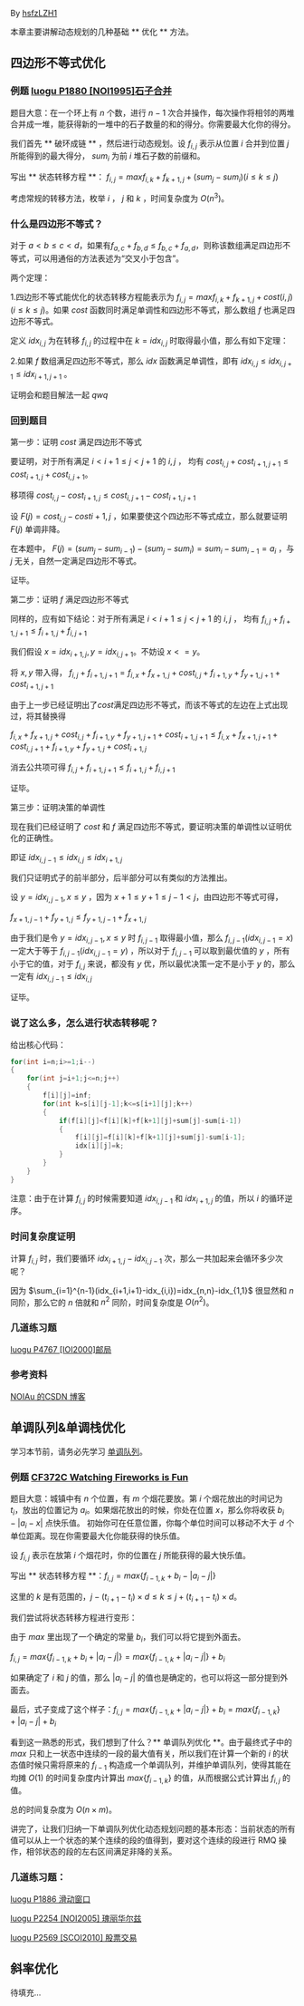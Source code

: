 By [hsfzLZH1](https://github.com/hsfzLZH1)

本章主要讲解动态规划的几种基础 ** 优化 ** 方法。

## 四边形不等式优化

### 例题 [luogu P1880 [NOI1995]石子合并](https://www.luogu.org/problemnew/show/P1880)

题目大意：在一个环上有 $n$ 个数，进行 $n-1$ 次合并操作，每次操作将相邻的两堆合并成一堆，能获得新的一堆中的石子数量的和的得分。你需要最大化你的得分。

我们首先 ** 破环成链 ** ，然后进行动态规划。设 $f_{i,j}$ 表示从位置 $i$ 合并到位置 $j$ 所能得到的最大得分， $sum_i$ 为前 $i$ 堆石子数的前缀和。

写出 ** 状态转移方程 **： $f_{i,j}=max{f_{i,k}+f_{k+1,j}+(sum_j-sum_i)}(i\le k\le j)$

考虑常规的转移方法，枚举 $i$ ， $j$ 和 $k$ ，时间复杂度为 $O(n^3)$。

### 什么是四边形不等式？

对于 $a<b\le c<d$，如果有$f_{a,c}+f_{b,d}\le f_{b,c}+f_{a,d}$，则称该数组满足四边形不等式，可以用通俗的方法表述为“交叉小于包含”。

两个定理：

1.四边形不等式能优化的状态转移方程能表示为 $f_{i,j}=max{f_{i,k}+f_{k+1,j}+cost(i,j)}(i\le k\le j)$。如果 $cost$ 函数同时满足单调性和四边形不等式，那么数组 $f$ 也满足四边形不等式。

定义 $idx_{i,j}$ 为在转移 $f_{i,j}$ 的过程中在 $k=idx_{i,j}$ 时取得最小值，那么有如下定理：

2.如果 $f$ 数组满足四边形不等式，那么 $idx$ 函数满足单调性，即有 $idx_{i,j}\le idx_{i,j+1}\le idx_{i+1,j+1}$ 。

证明会和题目解法一起 $qwq$ 

### 回到题目

第一步：证明 $cost$ 满足四边形不等式

要证明，对于所有满足 $i<i+1\le j<j+1$ 的 $i,j$ ， 均有 $cost_{i,j}+cost_{i+1,j+1}\le cost_{i+1,j}+cost_{i,j+1}$。

移项得 $cost_{i,j}-cost_{i+1,j}\le cost_{i,j+1}-cost_{i+1,j+1}$

设 $F(j)=cost_{i,j}-cost{i+1,j}$ ，如果要使这个四边形不等式成立，那么就要证明 $F(j)$ 单调非降。

在本题中， $F(j)=(sum_j-sum_{i-1})-(sum_j-sum_i)=sum_i-sum_{i-1}=a_i$ ，与 $j$ 无关，自然一定满足四边形不等式。

证毕。

第二步：证明 $f$ 满足四边形不等式

同样的，应有如下结论：对于所有满足 $i<i+1\le j<j+1$ 的 $i,j$ ， 均有 $f_{i,j}+f_{i+1,j+1}\le f_{i+1,j}+f_{i,j+1}$

我们假设 $x=idx_{i+1,j},y=idx_{i,j+1}$。不妨设 $x<=y$。

将 $x,y$ 带入得， $f_{i,j}+f_{i+1,j+1}=f_{i,x}+f_{x+1,j}+cost_{i,j}+f_{i+1,y}+f_{y+1,j+1}+cost_{i+1,j+1}$

由于上一步已经证明出了$cost$满足四边形不等式，而该不等式的左边在上式出现过，将其替换得

$f_{i,x}+f_{x+1,j}+cost_{i,j}+f_{i+1,y}+f_{y+1,j+1}+cost_{i+1,j+1}\le f_{i,x}+f_{x+1,j+1}+cost_{i,j+1}+f_{i+1,y}+f_{y+1,j}+cost_{i+1,j}$

消去公共项可得 $f_{i,j}+f_{i+1,j+1}\le f_{i+1,j}+f_{i,j+1}$

证毕。

第三步：证明决策的单调性

现在我们已经证明了 $cost$ 和 $f$ 满足四边形不等式，要证明决策的单调性以证明优化的正确性。

即证 $idx_{i,j-1}\le idx_{i,j}\le idx_{i+1,j}$

我们只证明式子的前半部分，后半部分可以有类似的方法推出。

设 $y=idx_{i,j-1},x\le y$ ，因为 $x+1\le y+1\le j-1<j$，由四边形不等式可得，

$f_{x+1,j-1}+f_{y+1,j}\le f_{y+1,j-1}+f_{x+1,j}$

由于我们是令 $y=idx_{i,j-1},x\le y$ 时 $f_{i,j-1}$ 取得最小值，那么 $f_{i,j-1}(idx_{i,j-1}=x)$ 一定大于等于 $f_{i,j-1}(idx_{i,j-1}=y)$ ，所以对于 $f_{i,j-1}$ 可以取到最优值的 $y$ ，所有小于它的值，对于 $f_{i,j}$ 来说，都没有 $y$ 优，所以最优决策一定不是小于 $y$ 的，那么一定有 
$idx_{i,j-1}\le idx_{i,j}$ 

证毕。

### 说了这么多，怎么进行状态转移呢？

给出核心代码：

```cpp
for(int i=n;i>=1;i--)
{
	for(int j=i+1;j<=n;j++)
	{
		f[i][j]=inf;
		for(int k=s[i][j-1];k<=s[i+1][j];k++)
		{
			if(f[i][j]<f[i][k]+f[k+1][j]+sum[j]-sum[i-1])
			{
				f[i][j]=f[i][k]+f[k+1][j]+sum[j]-sum[i-1];
				idx[i][j]=k;
			}
		}
	}
}
```

注意：由于在计算 $f_{i,j}$ 的时候需要知道 $idx_{i,j-1}$ 和 $idx_{i+1,j}$ 的值，所以 $i$ 的循环逆序。

### 时间复杂度证明

计算 $f_{i,j}$ 时，我们要循环 $idx_{i+1,j}-idx_{i,j-1}$ 次，那么一共加起来会循环多少次呢？

因为 $\sum_{i=1}^{n-1}(idx_{i+1,i+1}-idx_{i,i})=idx_{n,n}-idx_{1,1}$ 很显然和 $n$ 同阶，那么它的 $n$ 倍就和 $n^2$ 同阶，时间复杂度是 $O(n^2)$。

### 几道练习题

[luogu P4767 [IOI2000]邮局](https://www.luogu.org/problemnew/show/P4767)

### 参考资料

[NOIAu 的CSDN 博客](https://blog.csdn.net/noiau/article/details/72514812)

## 单调队列&单调栈优化

学习本节前，请务必先学习 [单调队列](https://oi-wiki.org/ds/monotonous-queue/)。

### 例题 [CF372C Watching Fireworks is Fun](http://codeforces.com/problemset/problem/372/C)

题目大意：城镇中有 $n$ 个位置，有 $m$ 个烟花要放。第 $i$ 个烟花放出的时间记为 $t_i$，放出的位置记为 $a_i$。如果烟花放出的时候，你处在位置 $x$，那么你将收获 $b_i-|a_i-x|$ 点快乐值。
初始你可在任意位置，你每个单位时间可以移动不大于 $d$ 个单位距离。现在你需要最大化你能获得的快乐值。

设 $f_{i,j}$ 表示在放第 $i$ 个烟花时，你的位置在 $j$ 所能获得的最大快乐值。

写出 ** 状态转移方程 **：$f_{i,j}=max\{f_{i-1,k}+b_i-|a_i-j|\}$

这里的 $k$ 是有范围的，$j-(t_{i+1}-t_i)\times d\le k\le j+(t_{i+1}-t_i)\times d$。

我们尝试将状态转移方程进行变形：

由于 $max$ 里出现了一个确定的常量 $b_i$，我们可以将它提到外面去。

$f_{i,j}=max\{f_{i-1,k}+b_i+|a_i-j|\}=max\{f_{i-1,k}+|a_i-j|\}+b_i$

如果确定了 $i$ 和 $j$ 的值，那么 $|a_i-j|$ 的值也是确定的，也可以将这一部分提到外面去。

最后，式子变成了这个样子：$f_{i,j}=max\{f_{i-1,k}+|a_i-j|\}+b_i=max\{f_{i-1,k}\}+|a_i-j|+b_i$

看到这一熟悉的形式，我们想到了什么？** 单调队列优化 **。由于最终式子中的 $max$ 只和上一状态中连续的一段的最大值有关，所以我们在计算一个新的 $i$ 的状态值时候只需将原来的 $f_{i-1}$ 构造成一个单调队列，并维护单调队列，使得其能在均摊 $O(1)$ 的时间复杂度内计算出 $max\{f_{i-1,k}\}$ 的值，从而根据公式计算出 $f_{i,j}$ 的值。

总的时间复杂度为 $O(n\times m)$。

讲完了，让我们归纳一下单调队列优化动态规划问题的基本形态：当前状态的所有值可以从上一个状态的某个连续的段的值得到，要对这个连续的段进行 RMQ 操作，相邻状态的段的左右区间满足非降的关系。

### 几道练习题：

[luogu P1886 滑动窗口](https://www.luogu.org/problemnew/show/P1886)

[luogu P2254 [NOI2005] 瑰丽华尔兹](https://www.luogu.org/problemnew/show/P2254)

[luogu P2569 [SCOI2010] 股票交易](https://www.luogu.org/problemnew/show/P2569)

## 斜率优化

待填充...
